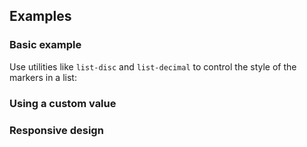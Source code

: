 <ApiTable
  rows=
/>

## Examples

### Basic example

Use utilities like `list-disc` and `list-decimal` to control the style of the markers in a list:

### Using a custom value

### Responsive design